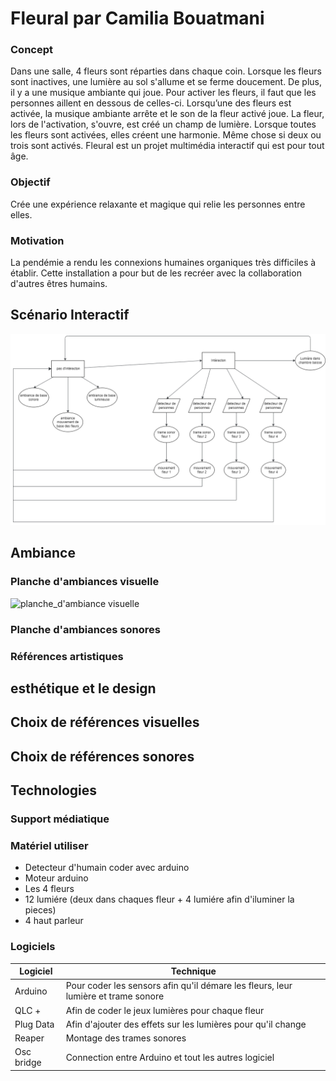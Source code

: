 # Fleural par Camilia Bouatmani

### Concept 

Dans une salle, 4 fleurs sont réparties dans chaque coin. Lorsque les fleurs sont inactives, une lumière au sol s'allume et se ferme doucement. De plus, il y a une musique ambiante qui joue. Pour activer les fleurs, il faut que les personnes aillent en dessous de celles-ci. Lorsqu’une des fleurs est activée, la musique ambiante arrête et le son de la fleur activé joue. La fleur, lors de l'activation, s'ouvre, est créé un champ de lumière. Lorsque toutes les fleurs sont activées, elles créent une harmonie. Même chose si deux ou trois sont activés. Fleural est un projet multimédia interactif qui est pour tout âge.


### Objectif
Crée une expérience relaxante et magique qui relie les personnes entre elles.

### Motivation
La pendémie a rendu les connexions humaines organiques très difficiles à établir. Cette installation a pour but de les recréer avec la collaboration d'autres êtres humains.

## Scénario Interactif

![planche_d'ambiance visuelle](https://github.com/cam456/presentation2_projet/blob/main/media/scenariomedia2)
## Ambiance

### Planche d'ambiances visuelle
![planche_d'ambiance visuelle](https://github.com/cam456/presentation2_projet/blob/main/media/PLANCHEAMBIANCE.png)


### Planche d'ambiances sonores

### Références artistiques
## esthétique et le design
## Choix de références visuelles
## Choix de références sonores

## Technologies

### Support médiatique


### Matériel utiliser
* Detecteur d'humain coder avec arduino
* Moteur arduino
* Les 4 fleurs
* 12 lumiére (deux dans chaques fleur + 4 lumiére afin d'iluminer la pieces)
* 4 haut parleur
  
### Logiciels

| Logiciel    | Technique |
| -------- | ------- |
| Arduino  | Pour coder les sensors afin qu'il démare les fleurs, leur lumière et trame sonore    |
| QLC + | Afin de coder le jeux lumières pour chaque fleur     |
| Plug Data    | Afin d'ajouter des effets sur les lumières pour qu'il change    |
| Reaper    | Montage des trames sonores    |
| Osc bridge   | Connection entre Arduino et tout les autres logiciel      |

